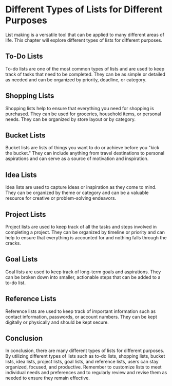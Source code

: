 Different Types of Lists for Different Purposes
==========================================================================

List making is a versatile tool that can be applied to many different areas of life. This chapter will explore different types of lists for different purposes.

To-Do Lists
-----------

To-do lists are one of the most common types of lists and are used to keep track of tasks that need to be completed. They can be as simple or detailed as needed and can be organized by priority, deadline, or category.

Shopping Lists
--------------

Shopping lists help to ensure that everything you need for shopping is purchased. They can be used for groceries, household items, or personal needs. They can be organized by store layout or by category.

Bucket Lists
------------

Bucket lists are lists of things you want to do or achieve before you "kick the bucket." They can include anything from travel destinations to personal aspirations and can serve as a source of motivation and inspiration.

Idea Lists
----------

Idea lists are used to capture ideas or inspiration as they come to mind. They can be organized by theme or category and can be a valuable resource for creative or problem-solving endeavors.

Project Lists
-------------

Project lists are used to keep track of all the tasks and steps involved in completing a project. They can be organized by timeline or priority and can help to ensure that everything is accounted for and nothing falls through the cracks.

Goal Lists
----------

Goal lists are used to keep track of long-term goals and aspirations. They can be broken down into smaller, actionable steps that can be added to a to-do list.

Reference Lists
---------------

Reference lists are used to keep track of important information such as contact information, passwords, or account numbers. They can be kept digitally or physically and should be kept secure.

Conclusion
----------

In conclusion, there are many different types of lists for different purposes. By utilizing different types of lists such as to-do lists, shopping lists, bucket lists, idea lists, project lists, goal lists, and reference lists, users can stay organized, focused, and productive. Remember to customize lists to meet individual needs and preferences and to regularly review and revise them as needed to ensure they remain effective.
